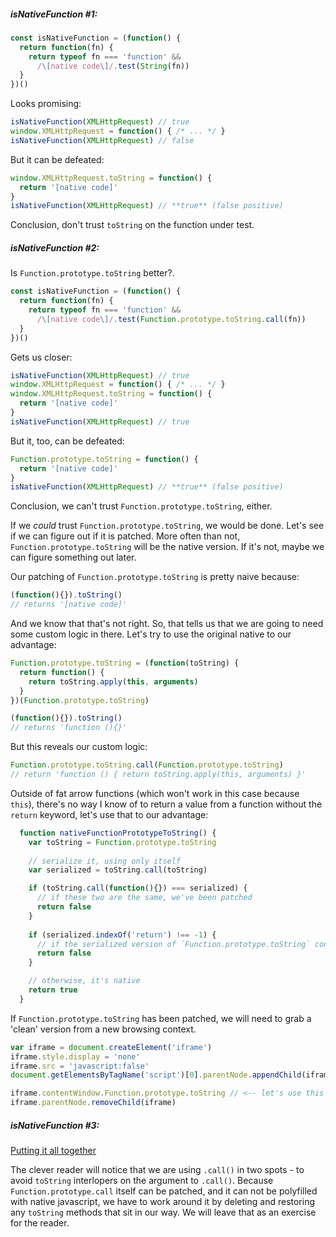 ##### isNativeFunction #1:
```javascript
const isNativeFunction = (function() {
  return function(fn) {
    return typeof fn === 'function' &&
      /\[native code\]/.test(String(fn))
  }
})()
```

Looks promising: 
```javascript
isNativeFunction(XMLHttpRequest) // true
window.XMLHttpRequest = function() { /* ... */ }
isNativeFunction(XMLHttpRequest) // false
```

But it can be defeated:

```javascript
window.XMLHttpRequest.toString = function() {
  return '[native code]'
}
isNativeFunction(XMLHttpRequest) // **true** (false positive)
```

Conclusion, don't trust `toString` on the function under test. 

##### isNativeFunction #2:

Is `Function.prototype.toString` better?.

```javascript
const isNativeFunction = (function() {
  return function(fn) {
    return typeof fn === 'function' &&
      /\[native code\]/.test(Function.prototype.toString.call(fn))
  }
})()
```

Gets us closer: 
```javascript
isNativeFunction(XMLHttpRequest) // true
window.XMLHttpRequest = function() { /* ... */ }
window.XMLHttpRequest.toString = function() {
  return '[native code]'
}
isNativeFunction(XMLHttpRequest) // true
```

But it, too, can be defeated:

```javascript
Function.prototype.toString = function() {
  return '[native code]'
}
isNativeFunction(XMLHttpRequest) // **true** (false positive)
```

Conclusion, we can't trust `Function.prototype.toString`, either.
 
If we _could_ trust `Function.prototype.toString`, we would be done. Let's see if we can figure out if it is patched. More often than not, `Function.prototype.toString` will be the native version. If it's not, maybe we can figure something out later. 

Our patching of `Function.prototype.toString` is pretty naive because:
```javascript
(function(){}).toString()
// returns '[native code]'
```

And we know that that's not right. So, that tells us that we are going to need some custom logic in there. Let's try to use the original native to our advantage:
```javascript
Function.prototype.toString = (function(toString) {
  return function() {
    return toString.apply(this, arguments)
  }
})(Function.prototype.toString)
```

```javascript
(function(){}).toString()
// returns 'function (){}'
```

But this reveals our custom logic:
```javascript
Function.prototype.toString.call(Function.prototype.toString)
// return 'function () { return toString.apply(this, arguments) }'
```

Outside of fat arrow functions (which won't work in this case because `this`), there's no way I know of to return a value from a function without the `return` keyword, let's use that to our advantage:
```javascript
  function nativeFunctionPrototypeToString() {
    var toString = Function.prototype.toString
    
    // serialize it, using only itself
    var serialized = toString.call(toString)

    if (toString.call(function(){}) === serialized) {
      // if these two are the same, we've been patched
      return false
    }
    
    if (serialized.indexOf('return') !== -1) {
      // if the serialized version of `Function.prototype.toString` contains 'return', we've been patched
      return false
    }

    // otherwise, it's native 
    return true
  }
```

If `Function.prototype.toString` has been patched, we will need to grab a 'clean' version from a new browsing context. 
```javascript
var iframe = document.createElement('iframe')
iframe.style.display = 'none'
iframe.src = 'javascript:false'
document.getElementsByTagName('script')[0].parentNode.appendChild(iframe)

iframe.contentWindow.Function.prototype.toString // <-- let's use this
iframe.parentNode.removeChild(iframe)
```
##### isNativeFunction #3:
[Putting it all together](https://gist.github.com/cvazac/d67c8d960e977efce1c62d22180350f1)

The clever reader will notice that we are using `.call()` in two spots - to avoid `toString` interlopers on the argument to `.call()`. Because `Function.prototype.call` itself can be patched, and it can not be polyfilled with native javascript, we have to work around it by deleting and restoring any `toString` methods that sit in our way. We will leave that as an exercise for the reader. 
